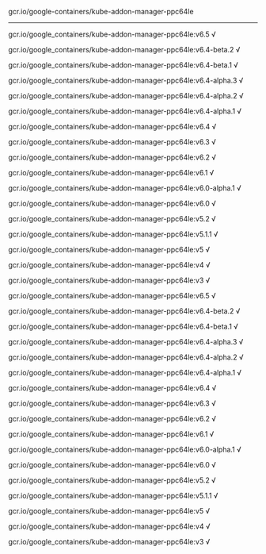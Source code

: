 gcr.io/google-containers/kube-addon-manager-ppc64le 

----
gcr.io/google_containers/kube-addon-manager-ppc64le:v6.5 √

gcr.io/google_containers/kube-addon-manager-ppc64le:v6.4-beta.2 √

gcr.io/google_containers/kube-addon-manager-ppc64le:v6.4-beta.1 √

gcr.io/google_containers/kube-addon-manager-ppc64le:v6.4-alpha.3 √

gcr.io/google_containers/kube-addon-manager-ppc64le:v6.4-alpha.2 √

gcr.io/google_containers/kube-addon-manager-ppc64le:v6.4-alpha.1 √

gcr.io/google_containers/kube-addon-manager-ppc64le:v6.4 √

gcr.io/google_containers/kube-addon-manager-ppc64le:v6.3 √

gcr.io/google_containers/kube-addon-manager-ppc64le:v6.2 √

gcr.io/google_containers/kube-addon-manager-ppc64le:v6.1 √

gcr.io/google_containers/kube-addon-manager-ppc64le:v6.0-alpha.1 √

gcr.io/google_containers/kube-addon-manager-ppc64le:v6.0 √

gcr.io/google_containers/kube-addon-manager-ppc64le:v5.2 √

gcr.io/google_containers/kube-addon-manager-ppc64le:v5.1.1 √

gcr.io/google_containers/kube-addon-manager-ppc64le:v5 √

gcr.io/google_containers/kube-addon-manager-ppc64le:v4 √

gcr.io/google_containers/kube-addon-manager-ppc64le:v3 √

gcr.io/google_containers/kube-addon-manager-ppc64le:v6.5 √

gcr.io/google_containers/kube-addon-manager-ppc64le:v6.4-beta.2 √

gcr.io/google_containers/kube-addon-manager-ppc64le:v6.4-beta.1 √

gcr.io/google_containers/kube-addon-manager-ppc64le:v6.4-alpha.3 √

gcr.io/google_containers/kube-addon-manager-ppc64le:v6.4-alpha.2 √

gcr.io/google_containers/kube-addon-manager-ppc64le:v6.4-alpha.1 √

gcr.io/google_containers/kube-addon-manager-ppc64le:v6.4 √

gcr.io/google_containers/kube-addon-manager-ppc64le:v6.3 √

gcr.io/google_containers/kube-addon-manager-ppc64le:v6.2 √

gcr.io/google_containers/kube-addon-manager-ppc64le:v6.1 √

gcr.io/google_containers/kube-addon-manager-ppc64le:v6.0-alpha.1 √

gcr.io/google_containers/kube-addon-manager-ppc64le:v6.0 √

gcr.io/google_containers/kube-addon-manager-ppc64le:v5.2 √

gcr.io/google_containers/kube-addon-manager-ppc64le:v5.1.1 √

gcr.io/google_containers/kube-addon-manager-ppc64le:v5 √

gcr.io/google_containers/kube-addon-manager-ppc64le:v4 √

gcr.io/google_containers/kube-addon-manager-ppc64le:v3 √

